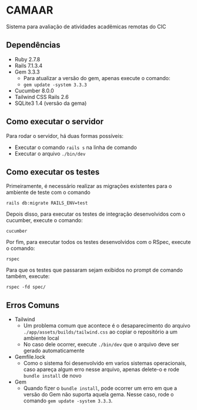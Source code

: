 # CAMAAR
Sistema para avaliação de atividades acadêmicas remotas do CIC

## Dependências
 
- Ruby 2.7.8
- Rails 7.1.3.4
- Gem 3.3.3
  - Para atualizar a versão do gem, apenas execute o comando:
  - `gem update -system 3.3.3`
- Cucumber 8.0.0
- Tailwind CSS Rails 2.6
- SQLite3 1.4 (versão da gema)

## Como executar o servidor

Para rodar o servidor, há duas formas possíveis:
- Executar o comando `rails s` na linha de comando
- Executar o arquivo `./bin/dev`

## Como executar os testes

Primeiramente, é necessário realizar as migrações existentes para o ambiente de teste com o comando

```shell
rails db:migrate RAILS_ENV=test
```

Depois disso, para executar os testes de integração desenvolvidos com o cucumber, execute o comando:
```shell
cucumber
```

Por fim, para executar todos os testes desenvolvidos com o RSpec, execute o comando:
```shell
rspec
```
Para que os testes que passaram sejam exibidos no prompt de comando também, execute:
```shell
rspec -fd spec/
```

## Erros Comuns

- Tailwind
  - Um problema comum que acontece é o desaparecimento do arquivo `./app/assets/builds/tailwind.css` ao copiar o repositório a um ambiente local
  - No caso dele ocorrer, execute `./bin/dev` que o arquivo deve ser gerado automaticamente
- Gemfile.lock
  - Como o sistema foi desenvolvido em varios sistemas operacionais, caso apareça algum erro nesse arquivo, apenas delete-o e rode `bundle install` de novo
- Gem
  - Quando fizer o `bundle install`, pode ocorrer um erro em que a versão do Gem não suporta aquela gema. Nesse caso, rode o comando `gem update -system 3.3.3`.
